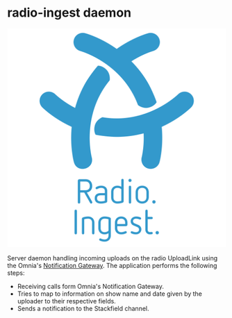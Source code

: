 # radio-ingest daemon

<p align="center">
  <img src="misc/logo.svg" />
</p>


Server daemon handling incoming uploads on the radio UploadLink using the Omnia's [Notification Gateway](https://api.docs.nexx.cloud/notification-gateway). The application performs the following steps:

- Receiving calls form Omnia's Notification Gateway.
- Tries to map to information on show name and date given by the uploader to their respective fields.
- Sends a notification to the Stackfield channel.